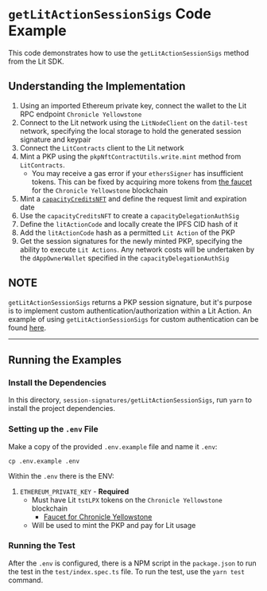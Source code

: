 # `getLitActionSessionSigs` Code Example

This code demonstrates how to use the `getLitActionSessionSigs` method from the Lit SDK.

## Understanding the Implementation
1. Using an imported Ethereum private key, connect the wallet to the Lit RPC endpoint `Chronicle Yellowstone`
2. Connect to the Lit network using the `LitNodeClient` on the `datil-test` network, specifying the local storage to hold the generated session signature and keypair
3. Connect the `LitContracts` client to the Lit network
4. Mint a PKP using the `pkpNftContractUtils.write.mint` method from `LitContracts`.
    - You may receive a gas error if your `ethersSigner` has insufficient tokens. This can be fixed by acquiring more tokens from [the faucet](https://chronicle-yellowstone-faucet.getlit.dev/) for the `Chronicle Yellowstone` blockchain
5. Mint a [`capacityCreditsNFT`](https://developer.litprotocol.com/sdk/capacity-credits) and define the request limit and expiration date
6. Use the `capacityCreditsNFT` to create a `capacityDelegationAuthSig`
7. Define the `litActionCode` and locally create the IPFS CID hash of it
8. Add the `litActionCode` hash as a permitted `Lit Action` of the PKP
9. Get the session signatures for the newly minted PKP, specifying the ability to execute `Lit Actions`. Any network costs will be undertaken by the `dAppOwnerWallet` specified in the `capacityDelegationAuthSig`

**NOTE**
---

 `getLitActionSessionSigs` returns a PKP session signature, but it's purpose is to implement custom authentication/authorization within a Lit Action. An example of using `getLitActionSessionSigs` for custom authentication can be found [here](https://github.com/LIT-Protocol/developer-guides-code/blob/master/custom-auth/browser/src/index.ts#L284).

---

## Running the Examples

### Install the Dependencies

In this directory, `session-signatures/getLitActionSessionSigs`, run `yarn` to install the project dependencies.

### Setting up the `.env` File

Make a copy of the provided `.env.example` file and name it `.env`:

```
cp .env.example .env
```

Within the `.env` there is the ENV:

1. `ETHEREUM_PRIVATE_KEY` - **Required**
    - Must have Lit `tstLPX` tokens on the `Chronicle Yellowstone` blockchain
        - [Faucet for Chronicle Yellowstone](https://chronicle-yellowstone-faucet.getlit.dev/)
    - Will be used to mint the PKP and pay for Lit usage

### Running the Test

After the `.env` is configured, there is a NPM script in the `package.json` to run the test in the `test/index.spec.ts` file. To run the test, use the `yarn test` command.
